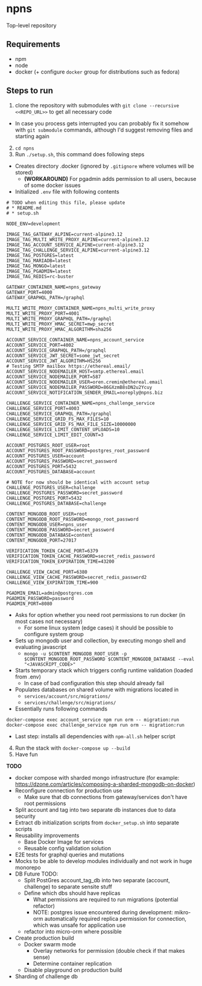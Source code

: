 # npns
Top-level repository

## Requirements
* npm
* node
* docker (+ configure `docker` group for distributions such as fedora)

## Steps to run

1. clone the repository with submodules with `git clone --recursive <<REPO_URL>>` to get all necessary code
  * In case you process gets interrupted you can probably fix it somehow with `git submodule` commands, although I'd suggest removing files and starting again
2. `cd npns`
3. Run `./setup.sh`, this command does following steps
  * Creates directory .docker (ignored by `.gitignore` where volumes will be stored)
    * **(WORKAROUND)** For pgadmin adds permission to all users, because of some docker issues
  * Initialized `.env` file with following contents
  ```
  # TODO when editing this file, please update
  # * README.md
  # * setup.sh

  NODE_ENV=development

  IMAGE_TAG_GATEWAY_ALPINE=current-alpine3.12
  IMAGE_TAG_MULTI_WRITE_PROXY_ALPINE=current-alpine3.12
  IMAGE_TAG_ACCOUNT_SERVICE_ALPINE=current-alpine3.12
  IMAGE_TAG_CHALLENGE_SERVICE_ALPINE=current-alpine3.12
  IMAGE_TAG_POSTGRES=latest
  IMAGE_TAG_MARIADB=latest
  IMAGE_TAG_MONGO=latest
  IMAGE_TAG_PGADMIN=latest
  IMAGE_TAG_REDIS=rc-buster

  GATEWAY_CONTAINER_NAME=npns_gateway
  GATEWAY_PORT=4000
  GATEWAY_GRAPHQL_PATH=/graphql

  MULTI_WRITE_PROXY_CONTAINER_NAME=npns_multi_write_proxy
  MULTI_WRITE_PROXY_PORT=4001
  MULTI_WRITE_PROXY_GRAPHQL_PATH=/graphql
  MULTI_WRITE_PROXY_HMAC_SECRET=mwp_secret
  MULTI_WRITE_PROXY_HMAC_ALGORITHM=sha256

  ACCOUNT_SERVICE_CONTAINER_NAME=npns_account_service
  ACCOUNT_SERVICE_PORT=4002
  ACCOUNT_SERVICE_GRAPHQL_PATH=/graphql
  ACCOUNT_SERVICE_JWT_SECRET=some_jwt_secret
  ACCOUNT_SERVICE_JWT_ALGORITHM=HS256
  # Testing SMTP mailbox https://ethereal.email/
  ACCOUNT_SERVICE_NODEMAILER_HOST=smtp.ethereal.email
  ACCOUNT_SERVICE_NODEMAILER_PORT=587
  ACCOUNT_SERVICE_NODEMAILER_USER=oren.cremin@ethereal.email
  ACCOUNT_SERVICE_NODEMAILER_PASSWORD=86GXzmB8sDN2u2Ycuy
  ACCOUNT_SERVICE_NOTIFICATION_SENDER_EMAIL=noreply@npns.biz

  CHALLENGE_SERVICE_CONTAINER_NAME=npns_challenge_service
  CHALLENGE_SERVICE_PORT=4003
  CHALLENGE_SERVICE_GRAPHQL_PATH=/graphql
  CHALLENGE_SERVICE_GRID_FS_MAX_FILES=10
  CHALLENGE_SERVICE_GRID_FS_MAX_FILE_SIZE=10000000
  CHALLENGE_SERVICE_LIMIT_CONTENT_UPLOADS=10
  CHALLENGE_SERVICE_LIMIT_EDIT_COUNT=3

  ACCOUNT_POSTGRES_ROOT_USER=root
  ACCOUNT_POSTGRES_ROOT_PASSWORD=postgres_root_password
  ACCOUNT_POSTGRES_USER=account
  ACCOUNT_POSTGRES_PASSWORD=secret_password
  ACCOUNT_POSTGRES_PORT=5432
  ACCOUNT_POSTGRES_DATABASE=account

  # NOTE for now should be identical with account setup
  CHALLENGE_POSTGRES_USER=challenge
  CHALLENGE_POSTGRES_PASSWORD=secret_password
  CHALLENGE_POSTGRES_PORT=5432
  CHALLENGE_POSTGRES_DATABASE=challenge

  CONTENT_MONGODB_ROOT_USER=root
  CONTENT_MONGODB_ROOT_PASSWORD=mongo_root_password
  CONTENT_MONGODB_USER=npns_user
  CONTENT_MONGODB_PASSWORD=secret_password
  CONTENT_MONGODB_DATABASE=content
  CONTENT_MONGODB_PORT=27017

  VERIFICATION_TOKEN_CACHE_PORT=6379
  VERIFICATION_TOKEN_CACHE_PASSWORD=secret_redis_password
  VERIFICATION_TOKEN_EXPIRATION_TIME=43200

  CHALLENGE_VIEW_CACHE_PORT=6380
  CHALLENGE_VIEW_CACHE_PASSWORD=secret_redis_password2
  CHALLENGE_VIEW_EXPIRATION_TIME=900

  PGADMIN_EMAIL=admin@postgres.com
  PGADMIN_PASSWORD=password
  PGADMIN_PORT=8080
  ```
  * Asks for option whether you need root permissions to run docker (in most cases not necessary)
    * For some linux system (edge cases) it should be possible to configure system group
  * Sets up mongodb user and collection, by executing mongo shell and evaluating javascript
    * `mongo -u $CONTENT_MONGODB_ROOT_USER -p $CONTENT_MONGODB_ROOT_PASSWORD $CONTENT_MONGODB_DATABASE --eval "<JAVASCRIPT_CODE>"`
  * Starts temporary stack which triggers config runtime validation (loaded from .env)
    * In case of bad configuration this step should already fail
  * Populates databases on shared volume with migrations located in
    * `services/account/src/migrations/`
    * `services/challenge/src/migrations/`
  * Essentially runs following commands
  ```
  docker-compose exec account_service npm run orm -- migration:run
  docker-compose exec challenge_service npm run orm -- migration:run
  ```
  * Last step: installs all dependencies with `npm-all.sh` helper script
4. Run the stack with `docker-compose up --build`
5. Have fun

**TODO**
* docker compose with sharded mongo infrastructure (for example: https://dzone.com/articles/composing-a-sharded-mongodb-on-docker)
* Reconfigure connection for production use
  * Make sure that db connections from gateway/services don't have root permissions
* Split account and tag into two separate db instances due to data security
* Extract db initialization scripts from `docker_setup.sh` into separate scripts
* Reusability improvements
  * Base Docker Image for services
  * Reusable config validation solution
* E2E tests for graphql queries and mutations
* Mocks to be able to develop modules individually and not work in huge monorepo
* DB Future TODO:
  * Split PostGres account_tag_db into two separate (account, challenge) to separate sensite stuff 
  * Define which dbs should have replicas
    * What permissions are required to run migrations (potential refactor)
    * NOTE: postgres issue encountered during development: mikro-orm automatically required replica permission for connection, which was unsafe for application use
  * refactor into micro-orm where possible
* Create production build
  * Docker swarm mode
    * Overlay networks for permission (double check if that makes sense)
    * Determine container replication
  * Disable playground on production build
* Sharding of challenge db
